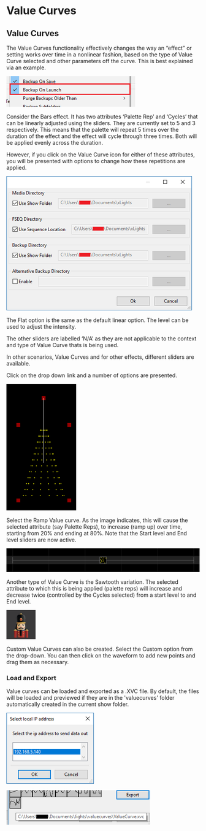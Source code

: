 # Value Curves

## Value Curves

The Value Curves functionality effectively changes the way an “effect” or setting works over time in a nonlinear fashion, based on the type of Value Curve selected and other parameters off the curve. This is best explained via an example.

![](../../.gitbook/assets/image%20%2882%29.png)

Consider the Bars effect. It has two attributes ‘Palette Rep’ and ‘Cycles’ that can be linearly adjusted using the sliders. They are currently set to 5 and 3 respectively. This means that the palette will repeat 5 times over the duration of the effect and the effect will cycle through three times. Both will be applied evenly across the duration.

However, if you click on the Value Curve icon for either of these attributes, you will be presented with options to change how these repetitions are applied.

![Value Curve Dialog](../../.gitbook/assets/image%20%28799%29.png)

The Flat option is the same as the default linear option. The level can be used to adjust the intensity.

The other sliders are labelled ‘N/A’ as they are not applicable to the context and type of Value Curve thats is being used.

In other scenarios, Value Curves and for other effects, different sliders are available.

Click on the drop down link and a number of options are presented.

![Value Curve Types](../../.gitbook/assets/image%20%28320%29.png)

Select the Ramp Value curve. As the image indicates, this will cause the selected attribute \(say Palette Reps\), to increase \(ramp up\) over time, starting from 20% and ending at 80%. Note that the Start level and End level sliders are now active.

![](../../.gitbook/assets/image%20%28233%29.png)

Another type of Value Curve is the Sawtooth variation. The selected attribute to which this is being applied \(palette reps\) will increase and decrease twice \(controlled by the Cycles selected\) from a start level to and End level.

![](../../.gitbook/assets/image%20%28831%29.png)

Custom Value Curves can also be created. Select the Custom option from the drop-down. You can then click on the waveform to add new points and drag them as necessary.

### Load and Export

Value curves can be loaded and exported as a .XVC file. By default, the files will be loaded and previewed if they are in the 'valuecurves' folder automatically created in the current show folder.

![](../../.gitbook/assets/image%20%28289%29.png)

![](../../.gitbook/assets/image-808.png)


